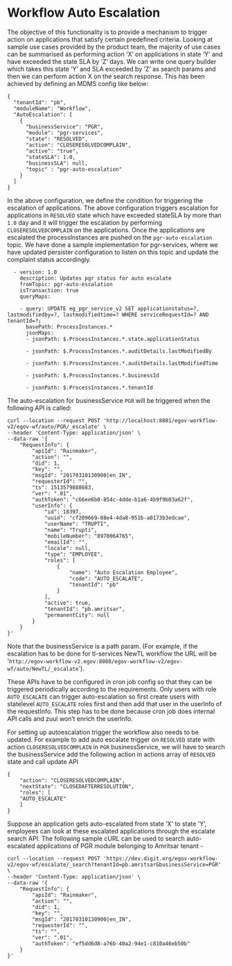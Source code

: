 # Workflow Auto Escalation

The objective of this functionality is to provide a mechanism to trigger action on applications that satisfy certain predefined criteria. Looking at sample use cases provided by the product team, the majority of use cases can be summarised as performing action ‘X’ on applications in state ‘Y’ and have exceeded the state SLA by ‘Z’ days. We can write one query builder which takes this state ‘Y’ and SLA exceeded by ‘Z’ as search params and then we can perform action X on the search response. This has been achieved by defining an MDMS config like below:

```text
{
  "tenantId": "pb",
  "moduleName": "Workflow",
  "AutoEscalation": [
    {
      "businessService": "PGR",
      "module": "pgr-services",
      "state": "RESOLVED",
      "action": "CLOSERESOLVEDCOMPLAIN",
      "active": "true",
      "stateSLA": 1.0,
      "businessSLA": null,
      "topic" : "pgr-auto-escalation"
    }
  ]
}
```

In the above configuration, we define the condition for triggering the escalation of applications. The above configuration triggers escalation for applications in `RESOLVED` state which have exceeded stateSLA by more than `1.0` day and it will trigger the escalation by performing `CLOSERESOLVEDCOMPLAIN` on the applications. Once the applications are escalated the processInstances are pushed on the `pgr-auto-escalation` topic. We have done a sample implementation for pgr-services, where we have updated persister configuration to listen on this topic and update the complaint status accordingly.

```text
  - version: 1.0
    description: Updates pgr status for auto escalate
    fromTopic: pgr-auto-escalation
    isTransaction: true
    queryMaps:

    - query: UPDATE eg_pgr_service_v2 SET applicationstatus=?, lastmodifiedby=?, lastmodifiedtime=? WHERE serviceRequestId=? AND tenantId=?;
      basePath: ProcessInstances.*
      jsonMaps:
      - jsonPath: $.ProcessInstances.*.state.applicationStatus

      - jsonPath: $.ProcessInstances.*.auditDetails.lastModifiedBy

      - jsonPath: $.ProcessInstances.*.auditDetails.lastModifiedTime

      - jsonPath: $.ProcessInstances.*.businessId

      - jsonPath: $.ProcessInstances.*.tenantId
```

The auto-escalation for businessService `PGR` will be triggered when the following API is called:

```text
curl --location --request POST 'http://localhost:8081/egov-workflow-v2/egov-wf/auto/PGR/_escalate' \
--header 'Content-Type: application/json' \
--data-raw '{
    "RequestInfo": {
        "apiId": "Rainmaker",
        "action": "",
        "did": 1,
        "key": "",
        "msgId": "20170310130900|en_IN",
        "requesterId": "",
        "ts": 1513579888683,
        "ver": ".01",
        "authToken": "c66ee6b0-854c-4dde-b1a6-4b9f9b03a62f",
        "userInfo": {
            "id": 18397,
            "uuid": "cf209669-88e4-4da8-951b-a0173b3edcae",
            "userName": "TRUPTI",
            "name": "Trupti",
            "mobileNumber": "8970064765",
            "emailId": "",
            "locale": null,
            "type": "EMPLOYEE",
            "roles": [
                {
                    "name": "Auto Escalation Employee",
                    "code": "AUTO_ESCALATE",
                    "tenantId": "pb"
                }
            ],
            "active": true,
            "tenantId": "pb.amritsar",
            "permanentCity": null
        }
    }
}'
```

Note that the businessService is a path param. \(For example, if the escalation has to be done for tl-services NewTL workflow the URL will be '`http://egov-workflow-v2.egov:8080/egov-workflow-v2/egov-wf/auto/NewTL/_escalate`'\).

These APIs have to be configured in cron job config so that they can be triggered periodically according to the requirements. Only users with role `AUTO_ESCALATE` can trigger auto-escalation so first create users with statelevel `AUTO_ESCALATE` roles first and then add that user in the userInfo of the requestInfo. This step has to be done because cron job does internal API calls and zuul won’t enrich the userInfo.

For setting up autoescalation trigger the workflow also needs to be updated. For example to add auto escalate trigger on `RESOLVED` state with action `CLOSERESOLVEDCOMPLAIN` in `PGR` businessService, we will have to search the businessService add the following action in actions array of `RESOLVED` state and call update API

```text
{
    "action": "CLOSERESOLVEDCOMPLAIN",
    "nextState": "CLOSEDAFTERRESOLUTION",
    "roles": [
    "AUTO_ESCALATE"
    ]
}
```

Suppose an application gets auto-escalated from state ‘X' to state 'Y’, employees can look at these escalated applications through the escalate search API. The following sample cURL can be used to search auto-escalated applications of PGR module belonging to Amritsar tenant -

```text
curl --location --request POST 'https://dev.digit.org/egov-workflow-v2/egov-wf/escalate/_search?tenantId=pb.amritsar&businessService=PGR' \
--header 'Content-Type: application/json' \
--data-raw '{
    "RequestInfo": {
        "apiId": "Rainmaker",
        "action": "",
        "did": 1,
        "key": "",
        "msgId": "20170310130900|en_IN",
        "requesterId": "",
        "ts": "",
        "ver": ".01",
        "authToken": "ef5dd6d8-a76b-40a2-94e1-c810a46eb50b"
    }
}'
```







